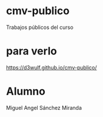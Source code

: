 # cmv-publico
Trabajos públicos del curso

# para verlo

https://d3wulf.github.io/cmv-publico/

# Alumno 

Miguel Angel Sánchez Miranda
